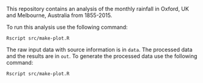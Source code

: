 This repository contains an analysis of the monthly rainfall in Oxford, UK and Melbourne, Australia from 1855-2015.

To run this analysis use the following command:

```
Rscript src/make-plot.R
```

The raw input data with source information is in `data`. The processed data and the results are in `out`. 
To generate the processed data use the following command:

```
Rscript src/make-plot.R
```
